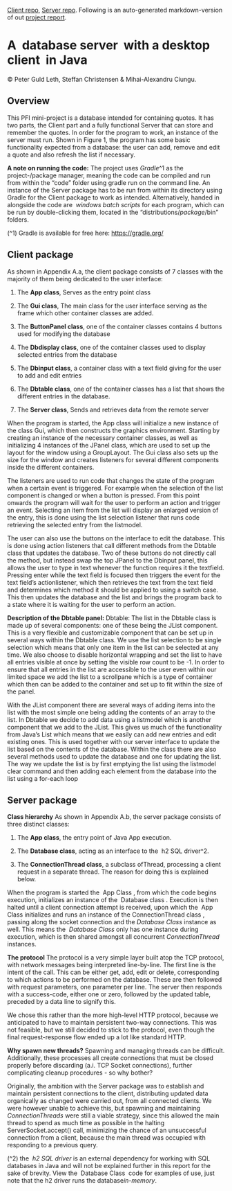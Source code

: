 [Client repo](https://github.com/7gang/Client), [Server repo](https://github.com/7gang/Server).
Following is an auto-generated markdown-version of out [project report](https://www.dropbox.com/s/znxesxyinctufn7/PFI%20Mini%20project%20report.pdf?dl=0).

# A ​ database server ​ with a desktop client ​ in Java

© Peter Guld Leth, Steffan Christensen & Mihai-Alexandru Ciungu.


## O​verview

This PFI mini-project is a database intended for containing quotes. It has two parts, the Client part
and a fully functional Server that can store and remember the quotes. In order for the program to
work, an instance of the server must run. Shown in Figure 1, the program has some basic
functionality expected from a database: the user can add, remove and edit a quote and also refresh
the list if necessary.

**A note on running the code:** The project uses ​ _Gradle_^1 as the project-/package manager, meaning the
code can be compiled and run from within the “code” folder using ​gradle run on the command
line. An instance of the Server package has to be run from within its directory using Gradle for the
Client package to work as intended. Alternatively, handed in alongside the code are ​ _windows batch
scripts_ for each program, which can be run by double-clicking them, located in the “distributions/_package_​/bin” folders.

(^1) Gradle is available for free here: ​https://gradle.org/

## C​lient package

As shown in Appendix A.a, the client package consists of 7 classes with the majority of them being
dedicated to the user interface:

1. The ​**App class**​, Serves as the entry point class

2. The **Gui class**​, The main class for the user interface serving as the frame which other container classes are added.

3. The ​**ButtonPanel class**​, one of the container classes contains 4 buttons used for modifying the database

4. The ​**Dbdisplay class**​, one of the container classes used to display selected entries from the database

5. The ​**Dbinput class**, a container class with a text field giving for the user to add and edit entries

6. The ​**Dbtable class**​, one of the container classes has a list that shows the different entries in the database.

7. The ​**Server class**​, Sends and retrieves data from the remote server

When the program is started, the App class will initialize a new instance of the class Gui, which then
constructs the graphics environment. Starting by creating an instance of the necessary container
classes, as well as initializing 4 instances of the JPanel class, which are used to set up the layout for
the window using a GroupLayout. The Gui class also sets up the size for the window and creates
listeners for several different components inside the different containers.

The listeners are used to run code that changes the state of the program when a certain event is
triggered. For example when the selection of the list component is changed or when a button is
pressed. From this point onwards the program will wait for the user to perform an action and trigger
an event. Selecting an item from the list will display an enlarged version of the entry, this is done
using the list selection listener that runs code retrieving the selected entry from the listmodel.

The user can also use the buttons on the interface to edit the database. This is done using action
listeners that call different methods from the Dbtable class that updates the database. Two of these
buttons do not directly call the method, but instead swap the top JPanel to the Dbinput panel, this
allows the user to type in text whenever the function requires it the textfield. Pressing enter while
the text field is focused then triggers the event for the text field’s actionlistener, which then
retrieves the text from the text field and determines which method it should be applied to using a
switch case. This then updates the database and the list and brings the program back to a state
where it is waiting for the user to perform an action.


**Description of the Dbtable panel:**
Dbtable: The list in the Dbtable class is made up of several components: one of these being the JList
component. This is a very flexible and customizable component that can be set up in several ways
within the Dbtable class. We use the list selection to be single selection which means that only one
item in the list can be selected at any time. We also choose to disable horizontal wrapping and set
the list to have all entries visible at once by setting the visible row count to be -1.
In order to ensure that all entries in the list are accessible to the user even within our limited space
we add the list to a scrollpane which is a type of container which then can be added to the container
and set up to fit within the size of the panel.

With the JList component there are several ways of adding items into the list with the most simple
one being adding the contents of an array to the list. In Dbtable we decide to add data using a
listmodel which is another component that we add to the JList. This gives us much of the
functionality from Java’s List which means that we easily can add new entries and edit existing ones.
This is used together with our server interface to update the list based on the contents of the
database. Within the class there are also several methods used to update the database and one for
updating the list. The way we update the list is by first emptying the list using the listmodel clear
command and then adding each element from the database into the list using a for-each loop


## S​erver package

**Class hierarchy**
As shown in Appendix A.b, the server package consists of three distinct classes:

1. The ​**App class**​, the entry point of Java App execution.

2. The ​**Database class**​, acting as an interface to the ​ h2 SQL driver^2.

3. The ​**ConnectionThread class**, a subclass of ​Thread​, processing a client request in a separate thread. The reason for doing this is explained below.

When the program is started the ​ App Class ​, from which the code begins execution, initializes an instance of the ​ Database class ​. Execution is then halted until a client connection attempt is received, upon which the ​ App Class initializes and runs an instance of the ​ ConnectionThread class ​, passing along the socket connection and the ​ _Database Class_ instance as well. This means the ​ _Database Class_
only has one instance during execution, which is then shared amongst all concurrent _ConnectionThread_ instances.

**The protocol**
The protocol is a very simple layer built atop the TCP protocol, with network messages being
interpreted line-by-line. The first line is the intent of the call. This can be either ​get​, ​add​, ​edit or
delete​, corresponding to which actions to be performed on the database. These are then followed
with request parameters, one parameter per line. The server then responds with a success-code,
either one or zero, followed by the updated table, preceded by a ​data​ line to signify this.

We chose this rather than the more high-level HTTP protocol, because we anticipated to have to
maintain persistent two-way connections. This was not feasible, but we still decided to stick to the
protocol, even though the final request-response flow ended up a lot like standard HTTP.

**Why spawn new threads?**
Spawning and managing threads can be difficult. Additionally, these processes all create connections
that must be closed properly before discarding (a.i. TCP Socket connections), further complicating
cleanup procedures - so why bother?

Originally, the ambition with the Server package was to establish and maintain persistent
connections to the client, distributing updated data organically as changed were carried out, from all
connected clients. We were however unable to achieve this, but spawning and maintaining
_ConnectionThreads_ were still a viable strategy, since this allowed the main thread to spend as much
time as possible in the halting ​ServerSocket.accept() call, minimizing the chance of an
unsuccessful connection from a client, because the main thread was occupied with responding to a
previous query.

(^2) ​the ​ _h2 SQL driver_ ​is an external dependency for working with SQL databases in Java and will not be explained further in this report for the sake of brevity. View the ​ Database Class ​ code for examples of use, just note that the h2 driver runs the database ​_in-memory_.

